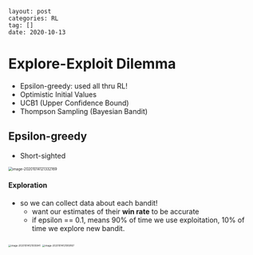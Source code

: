 ```
layout: post
categories: RL
tag: [] 
date: 2020-10-13
```



# Explore-Exploit Dilemma

- Epsilon-greedy: used all thru RL!
- Optimistic Initial Values
- UCB1 (Upper Confidence Bound)
- Thompson Sampling (Bayesian Bandit)



## Epsilon-greedy

- Short-sighted

<img src="/Users/joe/Library/Application Support/typora-user-images/image-20201014121332169.png" alt="image-20201014121332169" style="zoom:50%;" />

#### Exploration

- so we can collect data about each bandit!
  - want our estimates of their  **win rate** to be accurate
  - if epsilon == 0.1, means 90% of time we use exploitation, 10% of time we explore new bandit.

<img src="https://tva1.sinaimg.cn/large/007S8ZIlgy1gjoqsnfw7zj310o042abs.jpg" alt="image-20201014121935941" style="zoom: 33%;" />

<img src="/Users/joe/Library/Application Support/typora-user-images/image-20201014121959167.png" alt="image-20201014121959167" style="zoom: 33%;" />

